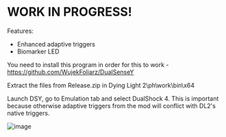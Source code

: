 # WORK IN PROGRESS!

Features:
 - Enhanced adaptive triggers
 - Biomarker LED 

You need to install this program in order for this to work - https://github.com/WujekFoliarz/DualSenseY

Extract the files from Release.zip in Dying Light 2\ph\work\bin\x64

Launch DSY, go to Emulation tab and select DualShock 4. This is important because otherwise adaptive triggers from the mod will conflict with DL2's native triggers.

![image](https://github.com/user-attachments/assets/608bcea1-e623-4de3-9ba3-3cae392139f4)

